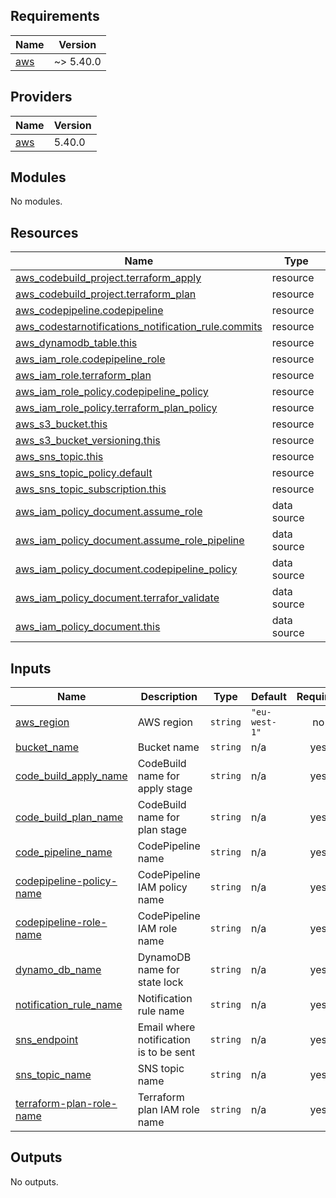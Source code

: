 ## Requirements

| Name | Version |
|------|---------|
| <a name="requirement_aws"></a> [aws](#requirement\_aws) | ~> 5.40.0 |

## Providers

| Name | Version |
|------|---------|
| <a name="provider_aws"></a> [aws](#provider\_aws) | 5.40.0 |

## Modules

No modules.

## Resources

| Name | Type |
|------|------|
| [aws_codebuild_project.terraform_apply](https://registry.terraform.io/providers/hashicorp/aws/latest/docs/resources/codebuild_project) | resource |
| [aws_codebuild_project.terraform_plan](https://registry.terraform.io/providers/hashicorp/aws/latest/docs/resources/codebuild_project) | resource |
| [aws_codepipeline.codepipeline](https://registry.terraform.io/providers/hashicorp/aws/latest/docs/resources/codepipeline) | resource |
| [aws_codestarnotifications_notification_rule.commits](https://registry.terraform.io/providers/hashicorp/aws/latest/docs/resources/codestarnotifications_notification_rule) | resource |
| [aws_dynamodb_table.this](https://registry.terraform.io/providers/hashicorp/aws/latest/docs/resources/dynamodb_table) | resource |
| [aws_iam_role.codepipeline_role](https://registry.terraform.io/providers/hashicorp/aws/latest/docs/resources/iam_role) | resource |
| [aws_iam_role.terraform_plan](https://registry.terraform.io/providers/hashicorp/aws/latest/docs/resources/iam_role) | resource |
| [aws_iam_role_policy.codepipeline_policy](https://registry.terraform.io/providers/hashicorp/aws/latest/docs/resources/iam_role_policy) | resource |
| [aws_iam_role_policy.terraform_plan_policy](https://registry.terraform.io/providers/hashicorp/aws/latest/docs/resources/iam_role_policy) | resource |
| [aws_s3_bucket.this](https://registry.terraform.io/providers/hashicorp/aws/latest/docs/resources/s3_bucket) | resource |
| [aws_s3_bucket_versioning.this](https://registry.terraform.io/providers/hashicorp/aws/latest/docs/resources/s3_bucket_versioning) | resource |
| [aws_sns_topic.this](https://registry.terraform.io/providers/hashicorp/aws/latest/docs/resources/sns_topic) | resource |
| [aws_sns_topic_policy.default](https://registry.terraform.io/providers/hashicorp/aws/latest/docs/resources/sns_topic_policy) | resource |
| [aws_sns_topic_subscription.this](https://registry.terraform.io/providers/hashicorp/aws/latest/docs/resources/sns_topic_subscription) | resource |
| [aws_iam_policy_document.assume_role](https://registry.terraform.io/providers/hashicorp/aws/latest/docs/data-sources/iam_policy_document) | data source |
| [aws_iam_policy_document.assume_role_pipeline](https://registry.terraform.io/providers/hashicorp/aws/latest/docs/data-sources/iam_policy_document) | data source |
| [aws_iam_policy_document.codepipeline_policy](https://registry.terraform.io/providers/hashicorp/aws/latest/docs/data-sources/iam_policy_document) | data source |
| [aws_iam_policy_document.terrafor_validate](https://registry.terraform.io/providers/hashicorp/aws/latest/docs/data-sources/iam_policy_document) | data source |
| [aws_iam_policy_document.this](https://registry.terraform.io/providers/hashicorp/aws/latest/docs/data-sources/iam_policy_document) | data source |

## Inputs

| Name | Description | Type | Default | Required |
|------|-------------|------|---------|:--------:|
| <a name="input_aws_region"></a> [aws\_region](#input\_aws\_region) | AWS region | `string` | `"eu-west-1"` | no |
| <a name="input_bucket_name"></a> [bucket\_name](#input\_bucket\_name) | Bucket name | `string` | n/a | yes |
| <a name="input_code_build_apply_name"></a> [code\_build\_apply\_name](#input\_code\_build\_apply\_name) | CodeBuild name for apply stage | `string` | n/a | yes |
| <a name="input_code_build_plan_name"></a> [code\_build\_plan\_name](#input\_code\_build\_plan\_name) | CodeBuild name for plan stage | `string` | n/a | yes |
| <a name="input_code_pipeline_name"></a> [code\_pipeline\_name](#input\_code\_pipeline\_name) | CodePipeline name | `string` | n/a | yes |
| <a name="input_codepipeline-policy-name"></a> [codepipeline-policy-name](#input\_codepipeline-policy-name) | CodePipeline IAM policy name | `string` | n/a | yes |
| <a name="input_codepipeline-role-name"></a> [codepipeline-role-name](#input\_codepipeline-role-name) | CodePipeline IAM role name | `string` | n/a | yes |
| <a name="input_dynamo_db_name"></a> [dynamo\_db\_name](#input\_dynamo\_db\_name) | DynamoDB name for state lock | `string` | n/a | yes |
| <a name="input_notification_rule_name"></a> [notification\_rule\_name](#input\_notification\_rule\_name) | Notification rule name | `string` | n/a | yes |
| <a name="input_sns_endpoint"></a> [sns\_endpoint](#input\_sns\_endpoint) | Email where notification is to be sent | `string` | n/a | yes |
| <a name="input_sns_topic_name"></a> [sns\_topic\_name](#input\_sns\_topic\_name) | SNS topic name | `string` | n/a | yes |
| <a name="input_terraform-plan-role-name"></a> [terraform-plan-role-name](#input\_terraform-plan-role-name) | Terraform plan IAM role name | `string` | n/a | yes |

## Outputs

No outputs.
